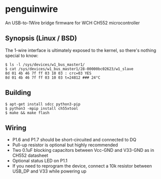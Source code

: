 # penguinwire
An USB-to-1Wire bridge firmware for WCH CH552 microcontroller

## Synopsis (Linux / BSD)
The 1-wire interface is ultimately exposed to the kernel, so there's nothing special to know:
```nohiglight
$ ls -l /sys/devices/w1_bus_master1/
$ cat /sys/devices/w1_bus_master1/28-00000bc02623/w1_slave 
8d 01 4b 46 7f ff 03 10 03 : crc=03 YES
8d 01 4b 46 7f ff 03 10 03 t=24812 ### 24°C
```

## Building
```nohighlight
$ apt-get install sdcc python3-pip
$ python3 -mpip install ch55xtool
$ make && make flash
```

## Wiring
* P1.6 and P1.7 should be short-circuited and connected to DQ
* Pull-up resistor is optional but highly recommended
* Two 0.1uF blocking capacitors between Vcc-GND and V33-GND as in CH552 datasheet
* Optional status LED on P1.1
* If you need to reprogram the device, connect a 10k resistor between USB_DP and V33 while powering up
